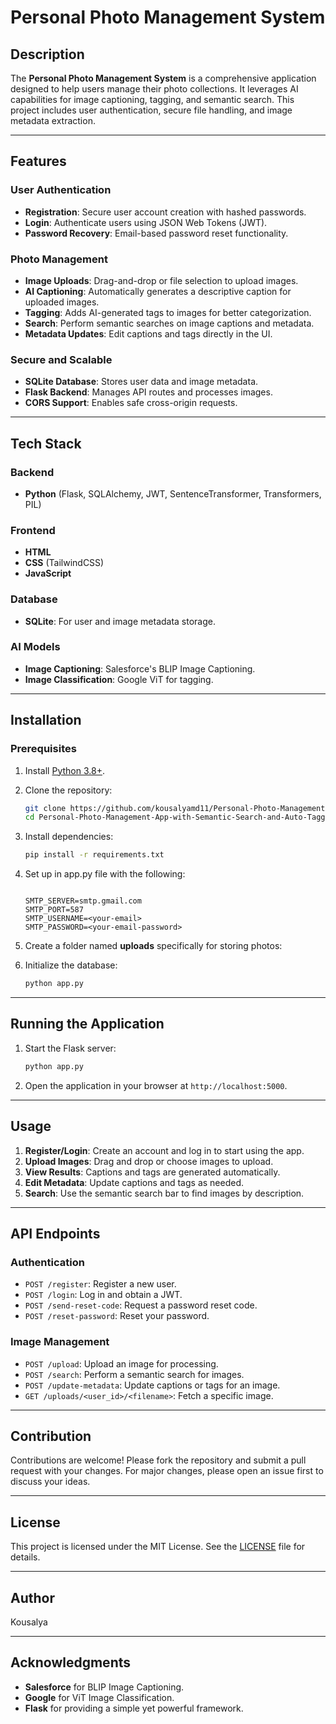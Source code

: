 # Personal Photo Management System

## Description
The **Personal Photo Management System** is a comprehensive application designed to help users manage their photo collections. It leverages AI capabilities for image captioning, tagging, and semantic search. This project includes user authentication, secure file handling, and image metadata extraction.

---

## Features

### User Authentication
- **Registration**: Secure user account creation with hashed passwords.
- **Login**: Authenticate users using JSON Web Tokens (JWT).
- **Password Recovery**: Email-based password reset functionality.

### Photo Management
- **Image Uploads**: Drag-and-drop or file selection to upload images.
- **AI Captioning**: Automatically generates a descriptive caption for uploaded images.
- **Tagging**: Adds AI-generated tags to images for better categorization.
- **Search**: Perform semantic searches on image captions and metadata.
- **Metadata Updates**: Edit captions and tags directly in the UI.

### Secure and Scalable
- **SQLite Database**: Stores user data and image metadata.
- **Flask Backend**: Manages API routes and processes images.
- **CORS Support**: Enables safe cross-origin requests.

---

## Tech Stack

### Backend
- **Python** (Flask, SQLAlchemy, JWT, SentenceTransformer, Transformers, PIL)

### Frontend
- **HTML**
- **CSS** (TailwindCSS)
- **JavaScript**

### Database
- **SQLite**: For user and image metadata storage.

### AI Models
- **Image Captioning**: Salesforce's BLIP Image Captioning.
- **Image Classification**: Google ViT for tagging.

---

## Installation

### Prerequisites
1. Install [Python 3.8+](https://www.python.org/).
2. Clone the repository:

   ```bash
   git clone https://github.com/kousalyamd11/Personal-Photo-Management-App-with-Semantic-Search-and-Auto-Tagging-.git
   cd Personal-Photo-Management-App-with-Semantic-Search-and-Auto-Tagging-
   ```

3. Install dependencies:

   ```bash
   pip install -r requirements.txt
   ```

4. Set up in app.py file with the following:
   ```env
  
   SMTP_SERVER=smtp.gmail.com
   SMTP_PORT=587
   SMTP_USERNAME=<your-email>
   SMTP_PASSWORD=<your-email-password>
   ```
6. Create a folder named **uploads** specifically for storing photos:


7. Initialize the database:

   ```bash
   python app.py
   ```
---

## Running the Application

1. Start the Flask server:
   ```bash
   python app.py
   ```
2. Open the application in your browser at `http://localhost:5000`.

---

## Usage

1. **Register/Login**: Create an account and log in to start using the app.
2. **Upload Images**: Drag and drop or choose images to upload.
3. **View Results**: Captions and tags are generated automatically.
4. **Edit Metadata**: Update captions and tags as needed.
5. **Search**: Use the semantic search bar to find images by description.

---

## API Endpoints

### Authentication
- `POST /register`: Register a new user.
- `POST /login`: Log in and obtain a JWT.
- `POST /send-reset-code`: Request a password reset code.
- `POST /reset-password`: Reset your password.

### Image Management
- `POST /upload`: Upload an image for processing.
- `POST /search`: Perform a semantic search for images.
- `POST /update-metadata`: Update captions or tags for an image.
- `GET /uploads/<user_id>/<filename>`: Fetch a specific image.

---

## Contribution

Contributions are welcome! Please fork the repository and submit a pull request with your changes. For major changes, please open an issue first to discuss your ideas.

---

## License

This project is licensed under the MIT License. See the [LICENSE](LICENSE) file for details.

---

## Author

Kousalya


---

## Acknowledgments

- **Salesforce** for BLIP Image Captioning.
- **Google** for ViT Image Classification.
- **Flask** for providing a simple yet powerful framework.
